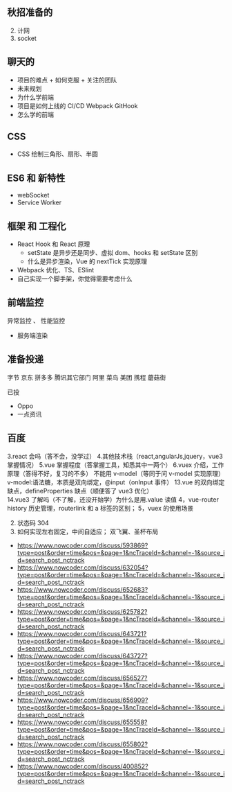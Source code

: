 ## 秋招准备的

2. 计网
3. socket

## 聊天的

- 项目的难点 + 如何克服 + 关注的团队
- 未来规划
- 为什么学前端
- 项目是如何上线的 CI/CD Webpack GitHook
- 怎么学的前端

## CSS

- CSS 绘制三角形、扇形、半圆

## ES6 和 新特性

- webSocket
- Service Worker

## 框架 和 工程化

- React Hook 和 React 原理
  - setState 是异步还是同步、虚拟 dom、hooks 和 setState 区别
  - 什么是异步渲染，Vue 的 nextTick 实现原理
- Webpack 优化、TS、ESlint
- 自己实现一个脚手架，你觉得需要考虑什么

## 前端监控

异常监控 、 性能监控

- 服务端渲染

## 准备投递

字节
京东
拼多多
腾讯其它部门
阿里 菜鸟
美团
携程
蘑菇街

已投

- Oppo
- 一点资讯

## 百度

3.react 会吗（答不会，没学过） 4.其他技术栈（react,angularJs,jquery，vue3 掌握情况）
5.vue 掌握程度（答掌握工具，知悉其中一两个）
6.vuex 介绍，工作原理（答得不好，复习的不多）
不能用 v-model（等同于问 v-model 实现原理）
v-model:语法糖，本质是双向绑定，@input（onInput 事件）
13.vue 的双向绑定缺点，defineProperties 缺点（顺便答了 vue3 优化）  
14.vue3 了解吗（不了解，还没开始学）为什么是用.value 读值
4，vue-router history 历史管理，routerlink 和 a 标签的区别；
5，vuex 的使用场景

2.  状态码 304
3.  如何实现左右固定，中间自适应； 双飞翼、圣杯布局

- https://www.nowcoder.com/discuss/593869?type=post&order=time&pos=&page=1&ncTraceId=&channel=-1&source_id=search_post_nctrack
- https://www.nowcoder.com/discuss/632054?type=post&order=time&pos=&page=1&ncTraceId=&channel=-1&source_id=search_post_nctrack
- https://www.nowcoder.com/discuss/652683?type=post&order=time&pos=&page=1&ncTraceId=&channel=-1&source_id=search_post_nctrack
- https://www.nowcoder.com/discuss/625782?type=post&order=time&pos=&page=1&ncTraceId=&channel=-1&source_id=search_post_nctrack
- https://www.nowcoder.com/discuss/643721?type=post&order=time&pos=&page=1&ncTraceId=&channel=-1&source_id=search_post_nctrack
- https://www.nowcoder.com/discuss/643727?type=post&order=time&pos=&page=1&ncTraceId=&channel=-1&source_id=search_post_nctrack
- https://www.nowcoder.com/discuss/656527?type=post&order=time&pos=&page=1&ncTraceId=&channel=-1&source_id=search_post_nctrack
- https://www.nowcoder.com/discuss/656909?type=post&order=time&pos=&page=1&ncTraceId=&channel=-1&source_id=search_post_nctrack
- https://www.nowcoder.com/discuss/655558?type=post&order=time&pos=&page=1&ncTraceId=&channel=-1&source_id=search_post_nctrack
- https://www.nowcoder.com/discuss/655802?type=post&order=time&pos=&page=1&ncTraceId=&channel=-1&source_id=search_post_nctrack
- https://www.nowcoder.com/discuss/400852?type=post&order=time&pos=&page=1&ncTraceId=&channel=-1&source_id=search_post_nctrack

